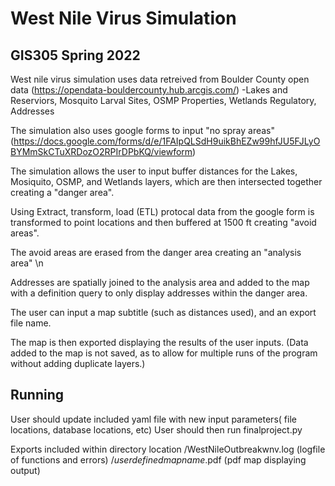 # West Nile Virus Simulation
## GIS305 Spring 2022

West nile virus simulation uses data retreived from Boulder County open data (https://opendata-bouldercounty.hub.arcgis.com/)
-Lakes and Reserviors, Mosquito Larval Sites, OSMP Properties, Wetlands Regulatory, Addresses


The simulation also uses google forms to input "no spray areas" (https://docs.google.com/forms/d/e/1FAIpQLSdH9uikBhEZw99hfJU5FJLyOBYMmSkCTuXRDozO2RPIrDPbKQ/viewform)


The simulation allows the user to input buffer distances for the Lakes, Mosiquito, OSMP, and Wetlands layers, which are then intersected together creating a "danger area".


Using Extract, transform, load (ETL) protocal data from the google form is transformed to point locations and then buffered at 1500 ft creating "avoid areas".


The avoid areas are erased from the danger area creating an "analysis area" \n


Addresses are spatially joined to the analysis area and added to the map with a definition query to only display addresses within the danger area.

The user can input a map subtitle (such as distances used), and an export file name.

The map is then exported displaying the results of the user inputs. (Data added to the map is not saved, as to allow for multiple runs of the program without adding duplicate layers.)


## Running

User should update included yaml file with new input parameters( file locations, database locations, etc)
User should then run finalproject.py

Exports included within directory location
/WestNileOutbreakwnv.log (logfile of functions and errors)
/*userdefinedmapname*.pdf (pdf map displaying output)
